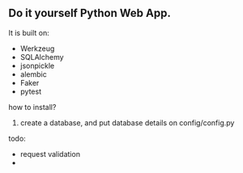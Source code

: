 Do it yourself Python Web App.
--

It is built on:
- Werkzeug
- SQLAlchemy
- jsonpickle
- alembic
- Faker
- pytest


how to install?
1. create a database, and put database details on config/config.py

todo:
- request validation
- 